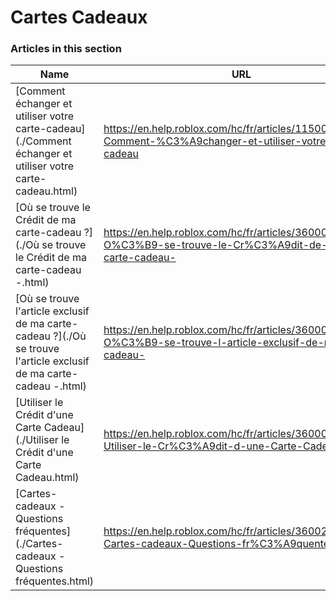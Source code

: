# Cartes Cadeaux  
### Articles in this section
Name|URL
-|-
[Comment échanger et utiliser votre carte-cadeau](./Comment échanger et utiliser votre carte-cadeau.html) |https://en.help.roblox.com/hc/fr/articles/115005566223-Comment-%C3%A9changer-et-utiliser-votre-carte-cadeau
[Où se trouve le Crédit de ma carte-cadeau ?](./Où se trouve le Crédit de ma carte-cadeau -.html) |https://en.help.roblox.com/hc/fr/articles/360000291806-O%C3%B9-se-trouve-le-Cr%C3%A9dit-de-ma-carte-cadeau-
[Où se trouve l'article exclusif de ma carte-cadeau ?](./Où se trouve l'article exclusif de ma carte-cadeau -.html) |https://en.help.roblox.com/hc/fr/articles/360000230863-O%C3%B9-se-trouve-l-article-exclusif-de-ma-carte-cadeau-
[Utiliser le Crédit d'une Carte Cadeau](./Utiliser le Crédit d'une Carte Cadeau.html) |https://en.help.roblox.com/hc/fr/articles/360000291786-Utiliser-le-Cr%C3%A9dit-d-une-Carte-Cadeau
[Cartes-cadeaux - Questions fréquentes](./Cartes-cadeaux - Questions fréquentes.html) |https://en.help.roblox.com/hc/fr/articles/360029697131-Cartes-cadeaux-Questions-fr%C3%A9quentes
